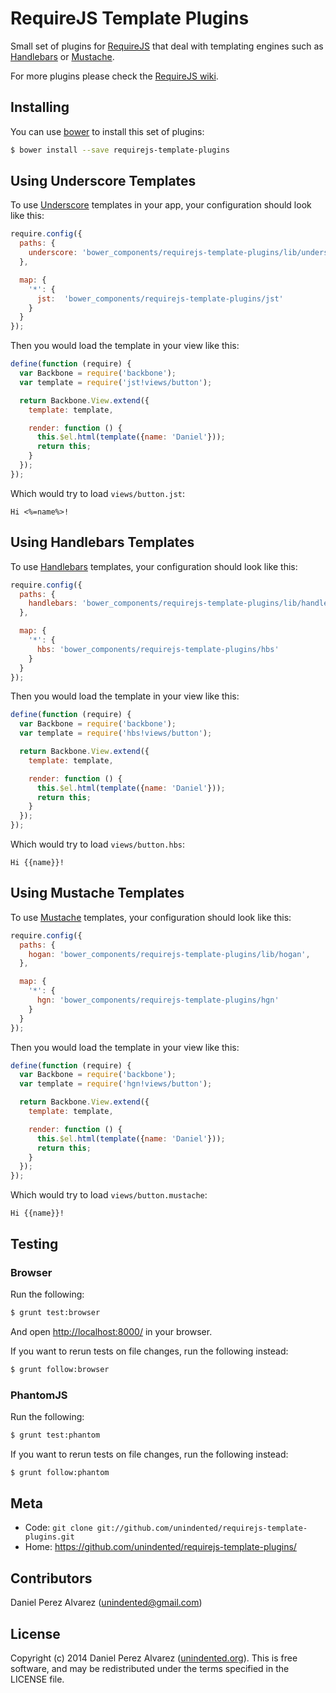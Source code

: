 # RequireJS Template Plugins

Small set of plugins for [RequireJS](http://requirejs.org/) that deal with templating engines such as [Handlebars](http://handlebarsjs.com/) or [Mustache](http://mustache.github.io/).

For more plugins please check the [RequireJS wiki](https://github.com/jrburke/requirejs/wiki/Plugins).


## Installing

You can use [bower](http://bower.io/) to install this set of plugins:

```sh
$ bower install --save requirejs-template-plugins
```


## Using Underscore Templates

To use [Underscore](http://underscorejs.org/) templates in your app, your configuration should look like this:

```js
require.config({
  paths: {
    underscore: 'bower_components/requirejs-template-plugins/lib/underscore',
  },

  map: {
    '*': {
      jst:  'bower_components/requirejs-template-plugins/jst'
    }
  }
});
```

Then you would load the template in your view like this:

```js
define(function (require) {
  var Backbone = require('backbone');
  var template = require('jst!views/button');

  return Backbone.View.extend({
    template: template,

    render: function () {
      this.$el.html(template({name: 'Daniel'}));
      return this;
    }
  });
});
```

Which would try to load `views/button.jst`:

```
Hi <%=name%>!
```


## Using Handlebars Templates

To use [Handlebars](http://handlebarsjs.com/) templates, your configuration should look like this:

```js
require.config({
  paths: {
    handlebars: 'bower_components/requirejs-template-plugins/lib/handlebars',
  },

  map: {
    '*': {
      hbs: 'bower_components/requirejs-template-plugins/hbs'
    }
  }
});
```

Then you would load the template in your view like this:

```js
define(function (require) {
  var Backbone = require('backbone');
  var template = require('hbs!views/button');

  return Backbone.View.extend({
    template: template,

    render: function () {
      this.$el.html(template({name: 'Daniel'}));
      return this;
    }
  });
});
```

Which would try to load `views/button.hbs`:

```
Hi {{name}}!
```


## Using Mustache Templates

To use [Mustache](http://mustache.github.io/) templates, your configuration should look like this:

```js
require.config({
  paths: {
    hogan: 'bower_components/requirejs-template-plugins/lib/hogan',
  },

  map: {
    '*': {
      hgn: 'bower_components/requirejs-template-plugins/hgn'
    }
  }
});
```

Then you would load the template in your view like this:

```js
define(function (require) {
  var Backbone = require('backbone');
  var template = require('hgn!views/button');

  return Backbone.View.extend({
    template: template,

    render: function () {
      this.$el.html(template({name: 'Daniel'}));
      return this;
    }
  });
});
```

Which would try to load `views/button.mustache`:

```
Hi {{name}}!
```


## Testing

### Browser

Run the following:

```sh
$ grunt test:browser
```

And open <http://localhost:8000/> in your browser.

If you want to rerun tests on file changes, run the following instead:

```sh
$ grunt follow:browser
```

### PhantomJS

Run the following:

```sh
$ grunt test:phantom
```

If you want to rerun tests on file changes, run the following instead:

```sh
$ grunt follow:phantom
```


## Meta

* Code: `git clone git://github.com/unindented/requirejs-template-plugins.git`
* Home: <https://github.com/unindented/requirejs-template-plugins/>


## Contributors

Daniel Perez Alvarez ([unindented@gmail.com](mailto:unindented@gmail.com))


## License

Copyright (c) 2014 Daniel Perez Alvarez ([unindented.org](https://unindented.org/)). This is free software, and may be redistributed under the terms specified in the LICENSE file.

